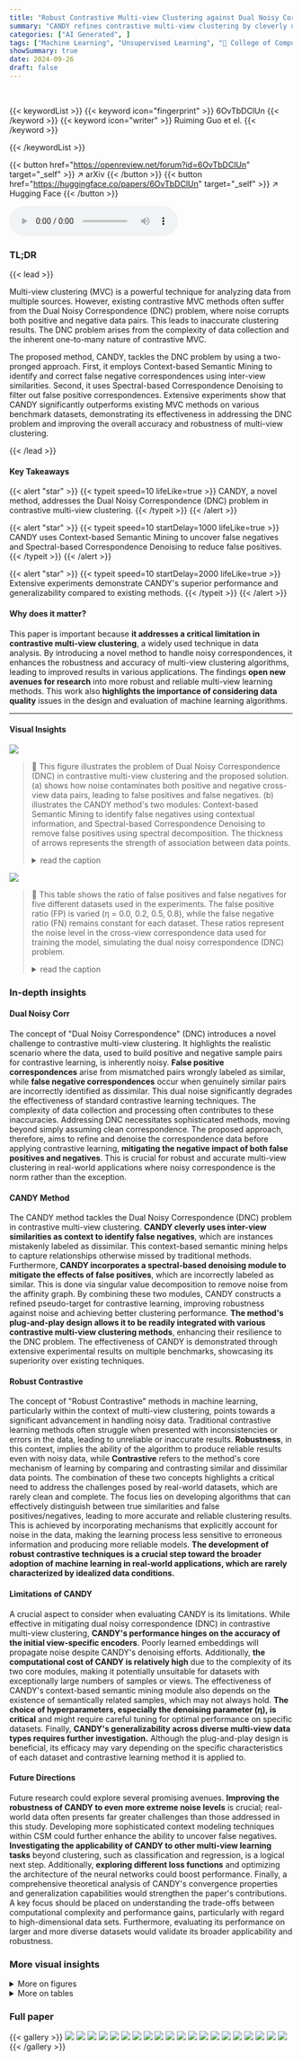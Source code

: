 ```yaml
---
title: "Robust Contrastive Multi-view Clustering against Dual Noisy Correspondence"
summary: "CANDY refines contrastive multi-view clustering by cleverly using inter-view similarities to identify and correct false negatives and a spectral method to remove false positives, resulting in signific..."
categories: ["AI Generated", ]
tags: ["Machine Learning", "Unsupervised Learning", "🏢 College of Computer Science, Sichuan University, China",]
showSummary: true
date: 2024-09-26
draft: false
---
```


<br>

{{< keywordList >}}
{{< keyword icon="fingerprint" >}} 6OvTbDClUn {{< /keyword >}}
{{< keyword icon="writer" >}} Ruiming Guo et el. {{< /keyword >}}
 
{{< /keywordList >}}

{{< button href="https://openreview.net/forum?id=6OvTbDClUn" target="_self" >}}
↗ arXiv
{{< /button >}}
{{< button href="https://huggingface.co/papers/6OvTbDClUn" target="_self" >}}
↗ Hugging Face
{{< /button >}}



<audio controls>
    <source src="https://ai-paper-reviewer.com/6OvTbDClUn/podcast.wav" type="audio/wav">
    Your browser does not support the audio element.
</audio>


### TL;DR


{{< lead >}}

Multi-view clustering (MVC) is a powerful technique for analyzing data from multiple sources. However, existing contrastive MVC methods often suffer from the Dual Noisy Correspondence (DNC) problem, where noise corrupts both positive and negative data pairs. This leads to inaccurate clustering results.  The DNC problem arises from the complexity of data collection and the inherent one-to-many nature of contrastive MVC. 

The proposed method, CANDY, tackles the DNC problem by using a two-pronged approach. First, it employs Context-based Semantic Mining to identify and correct false negative correspondences using inter-view similarities. Second, it uses Spectral-based Correspondence Denoising to filter out false positive correspondences.  Extensive experiments show that CANDY significantly outperforms existing MVC methods on various benchmark datasets, demonstrating its effectiveness in addressing the DNC problem and improving the overall accuracy and robustness of multi-view clustering.

{{< /lead >}}


#### Key Takeaways

{{< alert "star" >}}
{{< typeit speed=10 lifeLike=true >}} CANDY, a novel method, addresses the Dual Noisy Correspondence (DNC) problem in contrastive multi-view clustering. {{< /typeit >}}
{{< /alert >}}

{{< alert "star" >}}
{{< typeit speed=10 startDelay=1000 lifeLike=true >}} CANDY uses Context-based Semantic Mining to uncover false negatives and Spectral-based Correspondence Denoising to reduce false positives. {{< /typeit >}}
{{< /alert >}}

{{< alert "star" >}}
{{< typeit speed=10 startDelay=2000 lifeLike=true >}} Extensive experiments demonstrate CANDY's superior performance and generalizability compared to existing methods. {{< /typeit >}}
{{< /alert >}}

#### Why does it matter?
This paper is important because **it addresses a critical limitation in contrastive multi-view clustering**, a widely used technique in data analysis. By introducing a novel method to handle noisy correspondences, it enhances the robustness and accuracy of multi-view clustering algorithms, leading to improved results in various applications.  The findings **open new avenues for research** into more robust and reliable multi-view learning methods. This work also **highlights the importance of considering data quality** issues in the design and evaluation of machine learning algorithms.

------
#### Visual Insights



![](https://ai-paper-reviewer.com/6OvTbDClUn/figures_1_1.jpg)

> 🔼 This figure illustrates the problem of Dual Noisy Correspondence (DNC) in contrastive multi-view clustering and the proposed solution.  (a) shows how noise contaminates both positive and negative cross-view data pairs, leading to false positives and false negatives. (b) illustrates the CANDY method's two modules: Context-based Semantic Mining to identify false negatives using contextual information, and Spectral-based Correspondence Denoising to remove false positives using spectral decomposition. The thickness of arrows represents the strength of association between data points.
> <details>
> <summary>read the caption</summary>
> Figure 1: The motivation and key idea. (a) Dual noisy correspondence. The cross-view data pairs are contaminated by both false positive and negative correspondences, and the clean and noisy correspondence is mixed. (b) Top: Context-based Semantic Mining. The existing studies estimate the data affinity based on the data representation and might neglect the out-of-neighborhood yet semantically-associated false negatives. In contrast, we formulate the affinity from one data point to all the others as the context and use them for similarity induction, thus benefiting the false negative uncovering in a global manner; Bottom: Spectral-based Correspondence Denoising. Borrowing from spectral decomposition for signal denoising, we employ spectral denoising on the contextual affinity graph to prevent false positives from dominating the model optimization. In the figure, the thickness of the black arrows represents the association strength between two data points.
> </details>





![](https://ai-paper-reviewer.com/6OvTbDClUn/tables_6_1.jpg)

> 🔼 This table shows the ratio of false positives and false negatives for five different datasets used in the experiments.  The false positive ratio (FP) is varied (η = 0.0, 0.2, 0.5, 0.8), while the false negative ratio (FN) remains constant for each dataset.  These ratios represent the noise level in the cross-view correspondence data used for training the model, simulating the dual noisy correspondence (DNC) problem.
> <details>
> <summary>read the caption</summary>
> Table 1: The statistics of false positive and false negative ratios (%) with respective to different datasets and η in the experiments.
> </details>





### In-depth insights


#### Dual Noisy Corr
The concept of "Dual Noisy Correspondence" (DNC) introduces a novel challenge to contrastive multi-view clustering.  It highlights the realistic scenario where the data, used to build positive and negative sample pairs for contrastive learning, is inherently noisy. **False positive correspondences** arise from mismatched pairs wrongly labeled as similar, while **false negative correspondences** occur when genuinely similar pairs are incorrectly identified as dissimilar.  This dual noise significantly degrades the effectiveness of standard contrastive learning techniques. The complexity of data collection and processing often contributes to these inaccuracies. Addressing DNC necessitates sophisticated methods, moving beyond simply assuming clean correspondence.  The proposed approach, therefore, aims to refine and denoise the correspondence data before applying contrastive learning, **mitigating the negative impact of both false positives and negatives**. This is crucial for robust and accurate multi-view clustering in real-world applications where noisy correspondence is the norm rather than the exception.

#### CANDY Method
The CANDY method tackles the Dual Noisy Correspondence (DNC) problem in contrastive multi-view clustering.  **CANDY cleverly uses inter-view similarities as context to identify false negatives**, which are instances mistakenly labeled as dissimilar.  This context-based semantic mining helps to capture relationships otherwise missed by traditional methods.  Furthermore, **CANDY incorporates a spectral-based denoising module to mitigate the effects of false positives**, which are incorrectly labeled as similar. This is done via singular value decomposition to remove noise from the affinity graph. By combining these two modules, CANDY constructs a refined pseudo-target for contrastive learning, improving robustness against noise and achieving better clustering performance.  **The method's plug-and-play design allows it to be readily integrated with various contrastive multi-view clustering methods**, enhancing their resilience to the DNC problem.  The effectiveness of CANDY is demonstrated through extensive experimental results on multiple benchmarks, showcasing its superiority over existing techniques.

#### Robust Contrastive
The concept of "Robust Contrastive" methods in machine learning, particularly within the context of multi-view clustering, points towards a significant advancement in handling noisy data.  Traditional contrastive learning methods often struggle when presented with inconsistencies or errors in the data, leading to unreliable or inaccurate results.  **Robustness**, in this context, implies the ability of the algorithm to produce reliable results even with noisy data, while **Contrastive** refers to the method's core mechanism of learning by comparing and contrasting similar and dissimilar data points.  The combination of these two concepts highlights a critical need to address the challenges posed by real-world datasets, which are rarely clean and complete. The focus lies on developing algorithms that can effectively distinguish between true similarities and false positives/negatives, leading to more accurate and reliable clustering results.  This is achieved by incorporating mechanisms that explicitly account for noise in the data, making the learning process less sensitive to erroneous information and producing more reliable models. **The development of robust contrastive techniques is a crucial step toward the broader adoption of machine learning in real-world applications, which are rarely characterized by idealized data conditions.**

#### Limitations of CANDY
A crucial aspect to consider when evaluating CANDY is its limitations.  While effective in mitigating dual noisy correspondence (DNC) in contrastive multi-view clustering, **CANDY's performance hinges on the accuracy of the initial view-specific encoders**.  Poorly learned embeddings will propagate noise despite CANDY's denoising efforts. Additionally, **the computational cost of CANDY is relatively high** due to the complexity of its two core modules, making it potentially unsuitable for datasets with exceptionally large numbers of samples or views. The effectiveness of CANDY's context-based semantic mining module also depends on the existence of semantically related samples, which may not always hold.  **The choice of hyperparameters, especially the denoising parameter (η), is critical** and might require careful tuning for optimal performance on specific datasets.  Finally, **CANDY's generalizability across diverse multi-view data types requires further investigation.** Although the plug-and-play design is beneficial, its efficacy may vary depending on the specific characteristics of each dataset and contrastive learning method it is applied to.

#### Future Directions
Future research could explore several promising avenues.  **Improving the robustness of CANDY to even more extreme noise levels** is crucial; real-world data often presents far greater challenges than those addressed in this study.  Developing more sophisticated context modeling techniques within CSM could further enhance the ability to uncover false negatives.  **Investigating the applicability of CANDY to other multi-view learning tasks** beyond clustering, such as classification and regression, is a logical next step.  Additionally,  **exploring different loss functions** and optimizing the architecture of the neural networks could boost performance.  Finally, a comprehensive theoretical analysis of CANDY's convergence properties and generalization capabilities would strengthen the paper's contributions.  A key focus should be placed on understanding the trade-offs between computational complexity and performance gains, particularly with regard to high-dimensional data sets.  Furthermore, evaluating its performance on larger and more diverse datasets would validate its broader applicability and robustness.


### More visual insights

<details>
<summary>More on figures
</summary>


![](https://ai-paper-reviewer.com/6OvTbDClUn/figures_3_1.jpg)

> 🔼 This figure illustrates the CANDY model's architecture, detailing its two core modules: Context-based Semantic Mining (CSM) and Spectral-based Correspondence Denoising (SCD). CSM uses inter-view similarities to identify false negatives, while SCD uses spectral decomposition to filter out false positives from the affinity graph.  The output is a refined pseudo target for contrastive learning, improving robustness against dual noisy correspondence.
> <details>
> <summary>read the caption</summary>
> Figure 2: Overview of CANDY. First, each view is fed into a view-specific encoder to generate the embeddings. These embeddings are adopted to construct both inter- and intra-view affinity graphs, with edges weighted by Gaussian kernel similarity. The context-based semantic mining module dexterously reformulates inter-view similarities as “context”, employing this context as a set of bases to induce a new contextual affinity space. In this space, the rooted/dissimilar false negatives could be brought to light. Second, the spectral-based correspondence denoising module steps in to alleviate the adverse impacts of noisy correspondence on positive pairs, thus obtaining a low-noise pseudo target. Finally, this pseudo target steers the contrastive learning process, enhancing robustness against DNC in MvC. For the sake of brevity, this figure only presents a simplified depiction involving two views, and the robust contrastive MVC from view 1 to view 2.
> </details>



![](https://ai-paper-reviewer.com/6OvTbDClUn/figures_8_1.jpg)

> 🔼 This figure shows a schematic overview of the CANDY model's architecture. It illustrates the two main modules, context-based semantic mining and spectral-based correspondence denoising.  The process starts with view-specific encoders generating embeddings used to create affinity graphs. Contextual semantic mining refines inter-view similarities, revealing false negatives. Spectral denoising then cleans up the positive pairs, resulting in a refined pseudo target for contrastive learning, ultimately improving robustness against Dual Noisy Correspondence (DNC).
> <details>
> <summary>read the caption</summary>
> Figure 2: Overview of CANDY. First, each view is fed into a view-specific encoder to generate the embeddings. These embeddings are adopted to construct both inter- and intra-view affinity graphs, with edges weighted by Gaussian kernel similarity. The context-based semantic mining module dexterously reformulates inter-view similarities as “context”, employing this context as a set of bases to induce a new contextual affinity space. In this space, the rooted/dissimilar false negatives could be brought to light. Second, the spectral-based correspondence denoising module steps in to alleviate the adverse impacts of noisy correspondence on positive pairs, thus obtaining a low-noise pseudo target. Finally, this pseudo target steers the contrastive learning process, enhancing robustness against DNC in MvC. For the sake of brevity, this figure only presents a simplified depiction involving two views, and the robust contrastive MVC from view 1 to view 2.
> </details>



![](https://ai-paper-reviewer.com/6OvTbDClUn/figures_9_1.jpg)

> 🔼 This figure illustrates the CANDY architecture, which consists of two main modules: Context-based Semantic Mining (CSM) and Spectral-based Correspondence Denoising (SCD).  CSM uses inter-view similarities to identify false negatives, while SCD uses spectral decomposition to reduce the impact of false positives. The resulting denoised pseudo-target is then used to improve the robustness of contrastive multi-view clustering.
> <details>
> <summary>read the caption</summary>
> Figure 2: Overview of CANDY. First, each view is fed into a view-specific encoder to generate the embeddings. These embeddings are adopted to construct both inter- and intra-view affinity graphs, with edges weighted by Gaussian kernel similarity. The context-based semantic mining module dexterously reformulates inter-view similarities as “context”, employing this context as a set of bases to induce a new contextual affinity space. In this space, the rooted/dissimilar false negatives could be brought to light. Second, the spectral-based correspondence denoising module steps in to alleviate the adverse impacts of noisy correspondence on positive pairs, thus obtaining a low-noise pseudo target. Finally, this pseudo target steers the contrastive learning process, enhancing robustness against DNC in MvC. For the sake of brevity, this figure only presents a simplified depiction involving two views, and the robust contrastive MVC from view 1 to view 2.
> </details>



</details>




<details>
<summary>More on tables
</summary>


![](https://ai-paper-reviewer.com/6OvTbDClUn/tables_7_1.jpg)
> 🔼 This table presents a comparison of clustering performance across five different multi-view datasets using various methods.  The performance metrics used are Accuracy (ACC), Normalized Mutual Information (NMI), and Adjusted Rand Index (ARI).  The table shows results for different false positive (FP) ratios (0%, 20%, 50%, 80%), illustrating the robustness of various methods to noise in the data.  The best and second-best performing methods for each dataset and metric are highlighted.
> <details>
> <summary>read the caption</summary>
> Table 2: Clustering performance comparisons on five widely-used multi-view datasets. The results are the mean of five individual runs. The best and second best results are shown in bold and underline, respectively.
> </details>

![](https://ai-paper-reviewer.com/6OvTbDClUn/tables_7_2.jpg)
> 🔼 This table presents a comparison of clustering performance across five benchmark datasets using nine different multi-view clustering methods, including the proposed CANDY method.  It shows the Accuracy (ACC), Normalized Mutual Information (NMI), and Adjusted Rand Index (ARI) for each method at different false positive ratios (0%, 20%, 50%, and 80%). The best and second-best performing methods are highlighted for each metric and dataset.
> <details>
> <summary>read the caption</summary>
> Table 2: Clustering performance comparisons on five widely-used multi-view datasets. The results are the mean of five individual runs. The best and second best results are shown in bold and underline, respectively.
> </details>

![](https://ai-paper-reviewer.com/6OvTbDClUn/tables_8_1.jpg)
> 🔼 This table presents a comparison of the clustering performance of CANDY against eight other state-of-the-art multi-view clustering methods across five benchmark datasets.  The comparison uses three metrics: Accuracy (ACC), Normalized Mutual Information (NMI), and Adjusted Rand Index (ARI). The results are averaged over five independent runs.  The table is organized to show results for different false positive ratios (FP Ratio) in the data, demonstrating CANDY's robustness to noisy data.
> <details>
> <summary>read the caption</summary>
> Table 2: Clustering performance comparisons on five widely-used multi-view datasets. The results are the mean of five individual runs. The best and second best results are shown in bold and underline, respectively.
> </details>

![](https://ai-paper-reviewer.com/6OvTbDClUn/tables_9_1.jpg)
> 🔼 This table compares the performance of CANDY against 8 state-of-the-art multi-view clustering methods across five benchmark datasets.  The comparison uses three metrics: ACC (accuracy), NMI (normalized mutual information), and ARI (adjusted rand index).  Results are shown for different false positive (FP) ratios (0%, 20%, 50%, 80%) to demonstrate CANDY's robustness to noise in positive correspondence.  The best and second-best results for each metric are highlighted.
> <details>
> <summary>read the caption</summary>
> Table 2: Clustering performance comparisons on five widely-used multi-view datasets. The results are the mean of five individual runs. The best and second best results are shown in bold and underline, respectively.
> </details>

</details>




### Full paper

{{< gallery >}}
<img src="https://ai-paper-reviewer.com/6OvTbDClUn/1.png" class="grid-w50 md:grid-w33 xl:grid-w25" />
<img src="https://ai-paper-reviewer.com/6OvTbDClUn/2.png" class="grid-w50 md:grid-w33 xl:grid-w25" />
<img src="https://ai-paper-reviewer.com/6OvTbDClUn/3.png" class="grid-w50 md:grid-w33 xl:grid-w25" />
<img src="https://ai-paper-reviewer.com/6OvTbDClUn/4.png" class="grid-w50 md:grid-w33 xl:grid-w25" />
<img src="https://ai-paper-reviewer.com/6OvTbDClUn/5.png" class="grid-w50 md:grid-w33 xl:grid-w25" />
<img src="https://ai-paper-reviewer.com/6OvTbDClUn/6.png" class="grid-w50 md:grid-w33 xl:grid-w25" />
<img src="https://ai-paper-reviewer.com/6OvTbDClUn/7.png" class="grid-w50 md:grid-w33 xl:grid-w25" />
<img src="https://ai-paper-reviewer.com/6OvTbDClUn/8.png" class="grid-w50 md:grid-w33 xl:grid-w25" />
<img src="https://ai-paper-reviewer.com/6OvTbDClUn/9.png" class="grid-w50 md:grid-w33 xl:grid-w25" />
<img src="https://ai-paper-reviewer.com/6OvTbDClUn/10.png" class="grid-w50 md:grid-w33 xl:grid-w25" />
<img src="https://ai-paper-reviewer.com/6OvTbDClUn/11.png" class="grid-w50 md:grid-w33 xl:grid-w25" />
<img src="https://ai-paper-reviewer.com/6OvTbDClUn/12.png" class="grid-w50 md:grid-w33 xl:grid-w25" />
<img src="https://ai-paper-reviewer.com/6OvTbDClUn/13.png" class="grid-w50 md:grid-w33 xl:grid-w25" />
<img src="https://ai-paper-reviewer.com/6OvTbDClUn/14.png" class="grid-w50 md:grid-w33 xl:grid-w25" />
<img src="https://ai-paper-reviewer.com/6OvTbDClUn/15.png" class="grid-w50 md:grid-w33 xl:grid-w25" />
<img src="https://ai-paper-reviewer.com/6OvTbDClUn/16.png" class="grid-w50 md:grid-w33 xl:grid-w25" />
<img src="https://ai-paper-reviewer.com/6OvTbDClUn/17.png" class="grid-w50 md:grid-w33 xl:grid-w25" />
<img src="https://ai-paper-reviewer.com/6OvTbDClUn/18.png" class="grid-w50 md:grid-w33 xl:grid-w25" />
<img src="https://ai-paper-reviewer.com/6OvTbDClUn/19.png" class="grid-w50 md:grid-w33 xl:grid-w25" />
<img src="https://ai-paper-reviewer.com/6OvTbDClUn/20.png" class="grid-w50 md:grid-w33 xl:grid-w25" />
{{< /gallery >}}
